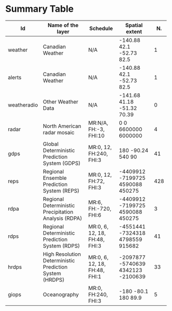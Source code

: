 # Summary Table


Id          | Name of the layer                                       | Schedule                      | Spatial extent                     | N. 
------------|---------------------------------------------------------|-------------------------------|------------------------------------|----
weather     | Canadian Weather                                        | N/A                           | -140.88 42.1 -52.73 82.5           | 1  
alerts      | Canadian Weather                                        | N/A                           | -140.88 42.1 -52.73 82.5           | 1  
weatheradio | Other Weather Data                                      | N/A                           | -141.68 41.18 -51.32 70.39         | 0  
radar       | North American radar mosaic                             | MR:N/A, FH:-3, FHI:10         | 0 0 6600000 6000000                | 4  
gdps        | Global Deterministic Prediction System (GDPS)           | MR:0, 12, FH:240, FHI:3       | 180 -90.24 540 90                  | 41 
reps        | Regional Ensemble Prediction System (REPS)              | MR:0, 12, FH:72, FHI:3        | -4409912 -7199725 4590088 450275   | 428
rdpa        | Regional Deterministic Precipitation Analysis (RDPA)    | MR:6, FH:-720, FHI:6          | -4409912 -7199725 4590088 450275   | 3  
rdps        | Regional Deterministic Prediction System (RDPS)         | MR:0, 6, 12, 18, FH:48, FHI:3 | -4551441 -7324318 4798559 915682   | 41 
hrdps       | High Resolution Deterministic Prediction System (HRDPS) | MR:0, 6, 12, 18, FH:48, FHI:1 | -2097877 -5740639 4342123 -2100639 | 33 
giops       | Oceanography                                            | MR:0, FH:240, FHI:3           | -180 -80.1 180 89.9                | 5  

